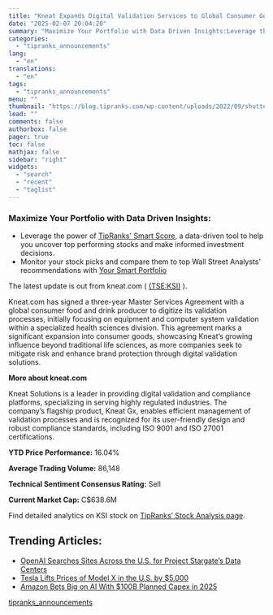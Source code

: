 ```yaml
---
title: "Kneat Expands Digital Validation Services to Global Consumer Goods Leader"
date: "2025-02-07 20:04:20"
summary: "Maximize Your Portfolio with Data Driven Insights:Leverage the power of TipRanks' Smart Score, a data-driven tool to help you uncover top performing stocks and make informed investment decisions. Monitor your stock picks and compare them to top Wall Street Analysts' recommendations with Your Smart PortfolioThe latest update is out from..."
categories:
  - "tipranks_announcements"
lang:
  - "en"
translations:
  - "en"
tags:
  - "tipranks_announcements"
menu: ""
thumbnail: "https://blog.tipranks.com/wp-content/uploads/2022/09/shutterstock_1931544818-750x406.jpg"
lead: ""
comments: false
authorbox: false
pager: true
toc: false
mathjax: false
sidebar: "right"
widgets:
  - "search"
  - "recent"
  - "taglist"
---
```


### Maximize Your Portfolio with Data Driven Insights:

* Leverage the power of [TipRanks' Smart Score](https://www.tipranks.com/screener/top-smart-score-stocks), a data-driven tool to help you uncover top performing stocks and make informed investment decisions.
* Monitor your stock picks and compare them to top Wall Street Analysts' recommendations with  [Your Smart Portfolio](https://www.tipranks.com/smart-portfolio/holdings)

The latest update is out from kneat.com ( [(TSE:KSI)](https://www.tipranks.com/stocks/tse:ksi) ).

Kneat.com has signed a three-year Master Services Agreement with a global consumer food and drink producer to digitize its validation processes, initially focusing on equipment and computer system validation within a specialized health sciences division. This agreement marks a significant expansion into consumer goods, showcasing Kneat’s growing influence beyond traditional life sciences, as more companies seek to mitigate risk and enhance brand protection through digital validation solutions.

**More about kneat.com**

Kneat Solutions is a leader in providing digital validation and compliance platforms, specializing in serving highly regulated industries. The company’s flagship product, Kneat Gx, enables efficient management of validation processes and is recognized for its user-friendly design and robust compliance standards, including ISO 9001 and ISO 27001 certifications.

**YTD Price Performance:** 16.04%

**Average Trading Volume:** 86,148

**Technical Sentiment Consensus Rating:** Sell

**Current Market Cap:** C$638.6M

Find detailed analytics on KSI stock on [TipRanks’ Stock Analysis page](https://www.tipranks.com/stocks/tse:ksi/stock-analysis).

Trending Articles:
------------------

* [OpenAI Searches Sites Across the U.S. for Project Stargate’s Data Centers](https://www.tipranks.com/news/openai-searches-sites-across-the-u-s-for-project-stargates-data-centers)
* [Tesla Lifts Prices of Model X in the U.S. by $5,000](https://www.tipranks.com/news/tesla-lifts-prices-of-model-x-in-the-u-s-by-5000)
* [Amazon Bets Big on AI With $100B Planned Capex in 2025](https://www.tipranks.com/news/amazon-bets-big-on-ai-with-100b-planned-capex-in-2025)

[tipranks_announcements](https://www.tipranks.com/news/company-announcements/kneat-expands-digital-validation-services-to-global-consumer-goods-leader)
